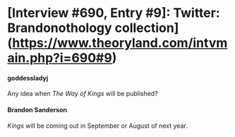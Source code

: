 # [Interview #690, Entry #9]: Twitter: Brandonothology collection](https://www.theoryland.com/intvmain.php?i=690#9)

#### goddessladyj

Any idea when
*The Way of Kings*
will be published?

#### Brandon Sanderson

*Kings*
will be coming out in September or August of next year.

